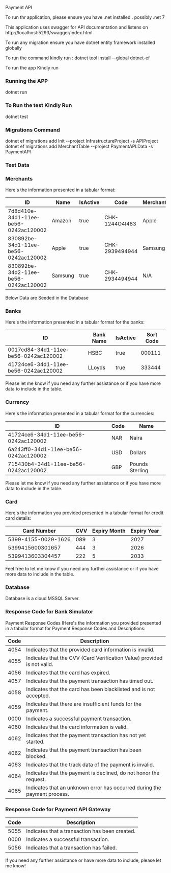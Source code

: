 Payment API

To run thr application, please ensure you have .net installed . possibly .net 7

This application uses swagger for API documentation and listens on 
http://localhost:5293/swagger/index.html

To run any migration ensure you have dotnet entity framework installed globally

 To run the command kindly run : dotnet tool install --global dotnet-ef

 To run the app Kindly run 
 ### Running the APP
 dotnet run 

 ### To Run the test Kindly Run 
 dotnet test



### Migrations Command 

dotnet ef migrations add Init --project InfrastructureProject -s APIProject
dotnet ef migrations add MerchantTable --project PaymentAPI.Data -s PaymentAPI



### Test Data
### Merchants
Here's the information presented in a tabular format:

| ID                                  | Name    | IsActive | Code           | Merchant  |
|-------------------------------------|---------|----------|----------------|-----------|
| 7d8d410e-34d1-11ee-be56-0242ac120002 | Amazon  | true     | CHK-1244O4I483 | Apple     |
| 830892be-34d1-11ee-be56-0242ac120002 | Apple   | true     | CHK-2939494944| Samsung   |
| 830892be-34d2-11ee-be56-0242ac120002 | Samsung | true     | CHK-2934494944| N/A       |

Below Data are Seeded in the Database

### Banks
Here's the information presented in a tabular format for the banks:

| ID                                  | Bank Name | IsActive | Sort Code |
|-------------------------------------|-----------|----------|-----------|
| 0017cd84-34d1-11ee-be56-0242ac120002 | HSBC      | true     | 000111    |
| 41724ce6-34d1-11ee-be56-0242ac120002 | LLoyds    | true     | 333444    |

Please let me know if you need any further assistance or if you have more data to include in the table.


### Currency
Here's the information presented in a tabular format for the currencies:

| ID                                  | Code | Name            |
|-------------------------------------|------|-----------------|
| 41724ce6-34d1-11ee-be56-0242ac120002 | NAR  | Naira           |
| 6a243ff0-34d1-11ee-be56-0242ac120002 | USD  | Dollars         |
| 715430b4-34d1-11ee-be56-0242ac120002 | GBP  | Pounds Sterling |

Please let me know if you need any further assistance or if you have more data to include in the table.

### Card

Here's the information you provided presented in a tabular format for credit card details:

| Card Number         | CVV  | Expiry Month | Expiry Year |
|---------------------|------|--------------|-------------|
| 5399-4155-0029-1626 | 089  | 3            | 2027        |
| 5399415600301657    | 444  | 3            | 2026        |
| 5399413603304457    | 222  | 5            | 2033        |

Feel free to let me know if you need any further assistance or if you have more data to include in the table.






### Database
Database is a cloud MSSQL Server.


### Response Code for Bank Simulator
Payment Response Codes
IHere's the information you provided presented in a tabular format for Payment Response Codes and Descriptions:

| Code   | Description                                                      |
|--------|------------------------------------------------------------------|
| 4054   | Indicates that the provided card information is invalid.         |
| 4055   | Indicates that the CVV (Card Verification Value) provided is not valid. |
| 4056   | Indicates that the card has expired.                             |
| 4057   | Indicates that the payment transaction has timed out.            |
| 4058   | Indicates that the card has been blacklisted and is not accepted. |
| 4059   | Indicates that there are insufficient funds for the payment.     |
| 0000   | Indicates a successful payment transaction.                     |
| 4060   | Indicates that the card information is valid.                   |
| 4062   | Indicates that the payment transaction has not yet started.      |
| 4062   | Indicates that the payment transaction has been blocked.         |
| 4063   | Indicates that the track data of the payment is invalid.         |
| 4064   | Indicates that the payment is declined, do not honor the request. |
| 4065   | Indicates that an unknown error has occurred during the payment process. |




### Response Code for Payment API Gateway

| Code   | Description                                      |
|--------|--------------------------------------------------|
| 5055   | Indicates that a transaction has been created.   |
| 0000   | Indicates a successful transaction.              |
| 5056   | Indicates that a transaction has failed.         |

If you need any further assistance or have more data to include, please let me know!

